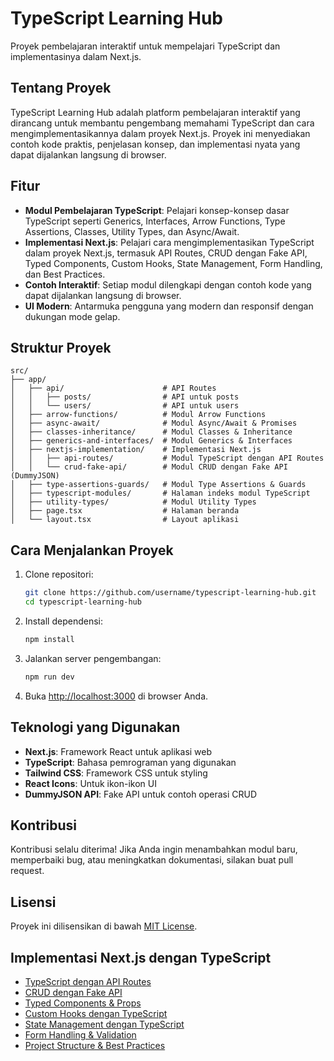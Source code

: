 # TypeScript Learning Hub

Proyek pembelajaran interaktif untuk mempelajari TypeScript dan implementasinya dalam Next.js.

## Tentang Proyek

TypeScript Learning Hub adalah platform pembelajaran interaktif yang dirancang untuk membantu pengembang memahami TypeScript dan cara mengimplementasikannya dalam proyek Next.js. Proyek ini menyediakan contoh kode praktis, penjelasan konsep, dan implementasi nyata yang dapat dijalankan langsung di browser.

## Fitur

- **Modul Pembelajaran TypeScript**: Pelajari konsep-konsep dasar TypeScript seperti Generics, Interfaces, Arrow Functions, Type Assertions, Classes, Utility Types, dan Async/Await.
- **Implementasi Next.js**: Pelajari cara mengimplementasikan TypeScript dalam proyek Next.js, termasuk API Routes, CRUD dengan Fake API, Typed Components, Custom Hooks, State Management, Form Handling, dan Best Practices.
- **Contoh Interaktif**: Setiap modul dilengkapi dengan contoh kode yang dapat dijalankan langsung di browser.
- **UI Modern**: Antarmuka pengguna yang modern dan responsif dengan dukungan mode gelap.

## Struktur Proyek

```
src/
├── app/
│   ├── api/                      # API Routes
│   │   ├── posts/                # API untuk posts
│   │   └── users/                # API untuk users
│   ├── arrow-functions/          # Modul Arrow Functions
│   ├── async-await/              # Modul Async/Await & Promises
│   ├── classes-inheritance/      # Modul Classes & Inheritance
│   ├── generics-and-interfaces/  # Modul Generics & Interfaces
│   ├── nextjs-implementation/    # Implementasi Next.js
│   │   ├── api-routes/           # Modul TypeScript dengan API Routes
│   │   └── crud-fake-api/        # Modul CRUD dengan Fake API (DummyJSON)
│   ├── type-assertions-guards/   # Modul Type Assertions & Guards
│   ├── typescript-modules/       # Halaman indeks modul TypeScript
│   ├── utility-types/            # Modul Utility Types
│   ├── page.tsx                  # Halaman beranda
│   └── layout.tsx                # Layout aplikasi
```

## Cara Menjalankan Proyek

1. Clone repositori:
   ```bash
   git clone https://github.com/username/typescript-learning-hub.git
   cd typescript-learning-hub
   ```

2. Install dependensi:
   ```bash
   npm install
   ```

3. Jalankan server pengembangan:
   ```bash
   npm run dev
   ```

4. Buka [http://localhost:3000](http://localhost:3000) di browser Anda.

## Teknologi yang Digunakan

- **Next.js**: Framework React untuk aplikasi web
- **TypeScript**: Bahasa pemrograman yang digunakan
- **Tailwind CSS**: Framework CSS untuk styling
- **React Icons**: Untuk ikon-ikon UI
- **DummyJSON API**: Fake API untuk contoh operasi CRUD

## Kontribusi

Kontribusi selalu diterima! Jika Anda ingin menambahkan modul baru, memperbaiki bug, atau meningkatkan dokumentasi, silakan buat pull request.

## Lisensi

Proyek ini dilisensikan di bawah [MIT License](LICENSE).

## Implementasi Next.js dengan TypeScript

- [TypeScript dengan API Routes](/src/app/nextjs-implementation/api-routes/page.tsx)
- [CRUD dengan Fake API](/src/app/nextjs-implementation/crud-fake-api/page.tsx)
- [Typed Components & Props](/src/app/nextjs-implementation/typed-components/page.tsx)
- [Custom Hooks dengan TypeScript](/src/app/nextjs-implementation/custom-hooks/page.tsx)
- [State Management dengan TypeScript](/src/app/nextjs-implementation/state-management/page.tsx)
- [Form Handling & Validation](/src/app/nextjs-implementation/form-handling/page.tsx)
- [Project Structure & Best Practices](/src/app/nextjs-implementation/project-structure/page.tsx)
